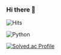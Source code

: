 ### Hi there 👋
![Hits](https://hits.seeyoufarm.com/api/count/incr/badge.svg?url=https%3A%2F%2Fgithub.com%2FGomjong&count_bg=%23C741AE&title_bg=%23F3BABA&icon=&icon_color=%23E7E7E7&title=hits&edge_flat=false)

![Python](https://img.shields.io/badge/Python-3776AB.svg?&style=for-the-badge&logo=Python&logoColor=white)

[![Solved.ac Profile](http://mazassumnida.wtf/api/v2/generate_badge?boj=gomjong)](https://solved.ac/gomjong/)
 

<!--
**Gomjong/Gomjong** is a ✨ _special_ ✨ repository because its `README.md` (this file) appears on your GitHub profile.

Here are some ideas to get you started:

- 🔭 I’m currently working on ...
- 🌱 I’m currently learning ...
- 👯 I’m looking to collaborate on ...
- 🤔 I’m looking for help with ...
- 💬 Ask me about ...
- 📫 How to reach me: ...
- 😄 Pronouns: ...
- ⚡ Fun fact: ...
-->
